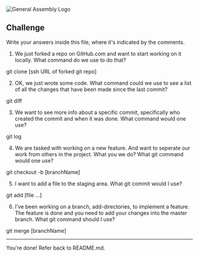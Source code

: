 ![General Assembly Logo](http://i.imgur.com/ke8USTq.png)

## Challenge

Write your answers inside this file, where it's indicated by the comments.

1. We just forked a repo on GitHub.com and want to start working on it locally. What command do we use to do that?

git clone [ssh URL of forked git repo]

2. OK, we just wrote some code. What command could we use to see a list of all the changes that have been made since the last commit?

git diff


3. We want to see more info about a specific commit, specifically who created the commit and when it was done. What command would one use?

git log

4. We are tasked with working on a new feature. And want to seperate our work from others in the project. What you we do? What git command would one use?

git checkout -b [branchName]


5. I want to add a file to the staging area. What git commit would I use?

git add [file ...]


6. I've been working on a branch, add-directories, to implement a feature. The feature is done and you need to add your changes into the master branch. What git command should I use?

git merge [branchName]


<hr>

You're done! Refer back to README.md.
